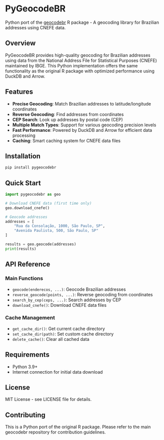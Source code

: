 # PyGeocodeBR

Python port of the [geocodebr](https://github.com/ipea/geocodebr) R package - A geocoding library for Brazilian addresses using CNEFE data.

## Overview

PyGeocodeBR provides high-quality geocoding for Brazilian addresses using data from the National Address File for Statistical Purposes (CNEFE) maintained by IBGE. This Python implementation offers the same functionality as the original R package with optimized performance using DuckDB and Arrow.

## Features

- **Precise Geocoding**: Match Brazilian addresses to latitude/longitude coordinates
- **Reverse Geocoding**: Find addresses from coordinates
- **CEP Search**: Look up addresses by postal code (CEP)
- **Multiple Match Types**: Support for various geocoding precision levels
- **Fast Performance**: Powered by DuckDB and Arrow for efficient data processing
- **Caching**: Smart caching system for CNEFE data files

## Installation

```bash
pip install pygeocodebr
```

## Quick Start

```python
import pygeocodebr as geo

# Download CNEFE data (first time only)
geo.download_cnefe()

# Geocode addresses
addresses = [
    "Rua da Consolação, 1000, São Paulo, SP",
    "Avenida Paulista, 500, São Paulo, SP"
]

results = geo.geocode(addresses)
print(results)
```

## API Reference

### Main Functions

- `geocode(enderecos, ...)`: Geocode Brazilian addresses
- `reverse_geocode(points, ...)`: Reverse geocoding from coordinates
- `search_by_cep(ceps, ...)`: Search addresses by CEP
- `download_cnefe()`: Download CNEFE data files

### Cache Management

- `get_cache_dir()`: Get current cache directory
- `set_cache_dir(path)`: Set custom cache directory
- `delete_cache()`: Clear all cached data

## Requirements

- Python 3.9+
- Internet connection for initial data download

## License

MIT License - see LICENSE file for details.

## Contributing

This is a Python port of the original R package. Please refer to the main geocodebr repository for contribution guidelines. 